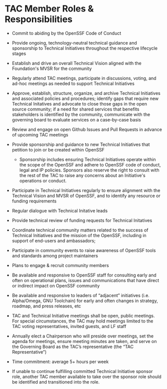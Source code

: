 # TAC Member Roles & Responsibilities

- Commit to abiding by the OpenSSF Code of Conduct
- Provide ongoing, technology-neutral technical guidance and sponsorship to Technical Initiatives throughout the respective lifecycle stages
- Establish and drive an overall Technical Vision aligned with the Foundation's MVSR for the community 
- Regularly attend TAC meetings, participate in discussions, voting, and ad-hoc meetings as needed to support Technical Initiatives
- Approve, establish, structure, organize, and archive Technical Initiatives and associated policies and procedures; identify gaps that require new Technical Initatives and advocate to close those gaps in the open source community; if a need for shared services that benefits stakeholders is identified by the community, communicate with the governing board to evaluate services on a case-by-case basis
- Review and engage on open Github Issues and Pull Requests in advance of upcoming TAC meetings
- Provide sponsorship and guidance to new Technical Initiatives that petition to join or be created within OpenSSF
  - Sponsorship includes ensuring Technical Initiatives operate within the scope of the OpenSSF and adhere to OpenSSF code of conduct, legal and IP policies. Sponsors also reserve the right to consult with the rest of the TAC to raise any concerns about an Initiative's operations or conduct.
 - Participate in Technical Initiatives regularly to ensure alignment with the Technical Vision and MVSR of OpenSSF, and to identify any resource or funding requirements
- Regular dialogue with Technical Initative leads
- Provide technical review of funding requests for Technical Initatives
- Coordinate technical community matters related to the success of Technical Initiatives and the mission of the OpenSSF, including in support of end-users and ambassadors;
- Participate in community events to raise awareness of OpenSSF tools and standards among project maintainers
- Plans to engage & recruit community members 
- Be available and responsive to OpenSSF staff for consulting early and often on operational plans,  issues and communications that have direct or indirect impact on OpenSSF community
- Be available and responsive to leaders of “adjacent” initiatives (i.e. Alpha/Omega, GNU Toolchain) for early and often changes in strategy, roadmap, and press releases, etc

- TAC and Technical Initiative meetings shall be open, public meetings. For special circumstances, the TAC may hold meetings limited to the TAC voting representatives, invited guests, and LF staff
- Annually elect a Chairperson who will preside over meetings, set the agenda for meetings, ensure meeting minutes are taken, and serve on the Governing Board as the TAC’s representative (the “TAC Representative”)
  
- Time commitment: average 5+ hours per week
- If unable to continue fulfilling committed Technical Initiative sponsor role, another TAC member available to take over the sponsor role should be identified and transitioned into the role.
